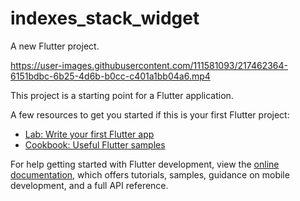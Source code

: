 # indexes_stack_widget

A new Flutter project.



https://user-images.githubusercontent.com/111581093/217462364-6151bdbc-6b25-4d6b-b0cc-c401a1bb04a6.mp4


This project is a starting point for a Flutter application.

A few resources to get you started if this is your first Flutter project:

- [Lab: Write your first Flutter app](https://docs.flutter.dev/get-started/codelab)
- [Cookbook: Useful Flutter samples](https://docs.flutter.dev/cookbook)

For help getting started with Flutter development, view the
[online documentation](https://docs.flutter.dev/), which offers tutorials,
samples, guidance on mobile development, and a full API reference.
